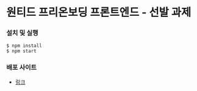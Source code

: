 # 원티드 프리온보딩 프론트엔드 - 선발 과제

### 설치 및 실행

```
$ npm install
$ npm start
```

### 배포 사이트

- [링크](https://jung-jong.netlify.app/)

